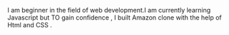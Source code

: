 I am beginner in the field of web development.I am currently learning Javascript but TO gain confidence , I built Amazon clone with the help of Html and CSS . 
